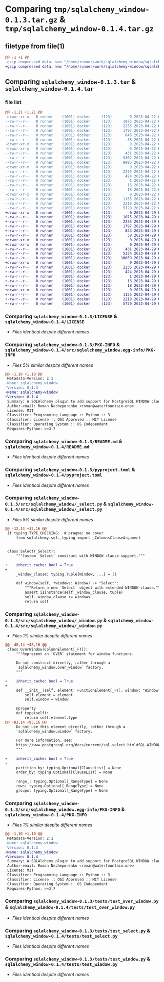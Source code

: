 # Comparing `tmp/sqlalchemy_window-0.1.3.tar.gz` & `tmp/sqlalchemy_window-0.1.4.tar.gz`

## filetype from file(1)

```diff
@@ -1 +1 @@
-gzip compressed data, was "/home/runner/work/sqlalchemy-window/sqlalchemy-window/dist/.tmp-o6lgvj2s/sqlalchemy_window-0.1.3.tar", last modified: Sat Apr 22 09:24:07 2023, max compression
+gzip compressed data, was "/home/runner/work/sqlalchemy-window/sqlalchemy-window/dist/.tmp-d6nho6kx/sqlalchemy_window-0.1.4.tar", last modified: Sat Apr 29 09:21:12 2023, max compression
```

## Comparing `sqlalchemy_window-0.1.3.tar` & `sqlalchemy_window-0.1.4.tar`

### file list

```diff
@@ -1,21 +1,21 @@
-drwxr-xr-x   0 runner    (1001) docker     (123)        0 2023-04-22 09:24:07.000000 sqlalchemy_window-0.1.3/
--rw-r--r--   0 runner    (1001) docker     (123)     1075 2023-04-22 09:23:46.000000 sqlalchemy_window-0.1.3/LICENSE
--rw-r--r--   0 runner    (1001) docker     (123)     2235 2023-04-22 09:24:07.000000 sqlalchemy_window-0.1.3/PKG-INFO
--rw-r--r--   0 runner    (1001) docker     (123)     1797 2023-04-22 09:23:46.000000 sqlalchemy_window-0.1.3/README.md
--rw-r--r--   0 runner    (1001) docker     (123)      843 2023-04-22 09:23:46.000000 sqlalchemy_window-0.1.3/pyproject.toml
--rw-r--r--   0 runner    (1001) docker     (123)       38 2023-04-22 09:24:07.000000 sqlalchemy_window-0.1.3/setup.cfg
-drwxr-xr-x   0 runner    (1001) docker     (123)        0 2023-04-22 09:24:07.000000 sqlalchemy_window-0.1.3/src/
-drwxr-xr-x   0 runner    (1001) docker     (123)        0 2023-04-22 09:24:07.000000 sqlalchemy_window-0.1.3/src/sqlalchemy_window/
--rw-r--r--   0 runner    (1001) docker     (123)      431 2023-04-22 09:23:46.000000 sqlalchemy_window-0.1.3/src/sqlalchemy_window/__init__.py
--rw-r--r--   0 runner    (1001) docker     (123)     5302 2023-04-22 09:23:46.000000 sqlalchemy_window-0.1.3/src/sqlalchemy_window/_select.py
--rw-r--r--   0 runner    (1001) docker     (123)     9995 2023-04-22 09:23:46.000000 sqlalchemy_window-0.1.3/src/sqlalchemy_window/_window.py
-drwxr-xr-x   0 runner    (1001) docker     (123)        0 2023-04-22 09:24:07.000000 sqlalchemy_window-0.1.3/src/sqlalchemy_window.egg-info/
--rw-r--r--   0 runner    (1001) docker     (123)     2235 2023-04-22 09:24:07.000000 sqlalchemy_window-0.1.3/src/sqlalchemy_window.egg-info/PKG-INFO
--rw-r--r--   0 runner    (1001) docker     (123)      424 2023-04-22 09:24:07.000000 sqlalchemy_window-0.1.3/src/sqlalchemy_window.egg-info/SOURCES.txt
--rw-r--r--   0 runner    (1001) docker     (123)        1 2023-04-22 09:24:07.000000 sqlalchemy_window-0.1.3/src/sqlalchemy_window.egg-info/dependency_links.txt
--rw-r--r--   0 runner    (1001) docker     (123)       16 2023-04-22 09:24:07.000000 sqlalchemy_window-0.1.3/src/sqlalchemy_window.egg-info/requires.txt
--rw-r--r--   0 runner    (1001) docker     (123)       18 2023-04-22 09:24:07.000000 sqlalchemy_window-0.1.3/src/sqlalchemy_window.egg-info/top_level.txt
-drwxr-xr-x   0 runner    (1001) docker     (123)        0 2023-04-22 09:24:07.000000 sqlalchemy_window-0.1.3/tests/
--rw-r--r--   0 runner    (1001) docker     (123)     1155 2023-04-22 09:23:46.000000 sqlalchemy_window-0.1.3/tests/test_over_window.py
--rw-r--r--   0 runner    (1001) docker     (123)     2218 2023-04-22 09:23:46.000000 sqlalchemy_window-0.1.3/tests/test_select.py
--rw-r--r--   0 runner    (1001) docker     (123)     5729 2023-04-22 09:23:46.000000 sqlalchemy_window-0.1.3/tests/test_window.py
+drwxr-xr-x   0 runner    (1001) docker     (123)        0 2023-04-29 09:21:12.000000 sqlalchemy_window-0.1.4/
+-rw-r--r--   0 runner    (1001) docker     (123)     1075 2023-04-29 09:20:52.000000 sqlalchemy_window-0.1.4/LICENSE
+-rw-r--r--   0 runner    (1001) docker     (123)     2235 2023-04-29 09:21:12.000000 sqlalchemy_window-0.1.4/PKG-INFO
+-rw-r--r--   0 runner    (1001) docker     (123)     1797 2023-04-29 09:20:52.000000 sqlalchemy_window-0.1.4/README.md
+-rw-r--r--   0 runner    (1001) docker     (123)      843 2023-04-29 09:20:52.000000 sqlalchemy_window-0.1.4/pyproject.toml
+-rw-r--r--   0 runner    (1001) docker     (123)       38 2023-04-29 09:21:12.000000 sqlalchemy_window-0.1.4/setup.cfg
+drwxr-xr-x   0 runner    (1001) docker     (123)        0 2023-04-29 09:21:12.000000 sqlalchemy_window-0.1.4/src/
+drwxr-xr-x   0 runner    (1001) docker     (123)        0 2023-04-29 09:21:12.000000 sqlalchemy_window-0.1.4/src/sqlalchemy_window/
+-rw-r--r--   0 runner    (1001) docker     (123)      431 2023-04-29 09:20:52.000000 sqlalchemy_window-0.1.4/src/sqlalchemy_window/__init__.py
+-rw-r--r--   0 runner    (1001) docker     (123)     5334 2023-04-29 09:20:52.000000 sqlalchemy_window-0.1.4/src/sqlalchemy_window/_select.py
+-rw-r--r--   0 runner    (1001) docker     (123)    10059 2023-04-29 09:20:52.000000 sqlalchemy_window-0.1.4/src/sqlalchemy_window/_window.py
+drwxr-xr-x   0 runner    (1001) docker     (123)        0 2023-04-29 09:21:12.000000 sqlalchemy_window-0.1.4/src/sqlalchemy_window.egg-info/
+-rw-r--r--   0 runner    (1001) docker     (123)     2235 2023-04-29 09:21:12.000000 sqlalchemy_window-0.1.4/src/sqlalchemy_window.egg-info/PKG-INFO
+-rw-r--r--   0 runner    (1001) docker     (123)      424 2023-04-29 09:21:12.000000 sqlalchemy_window-0.1.4/src/sqlalchemy_window.egg-info/SOURCES.txt
+-rw-r--r--   0 runner    (1001) docker     (123)        1 2023-04-29 09:21:12.000000 sqlalchemy_window-0.1.4/src/sqlalchemy_window.egg-info/dependency_links.txt
+-rw-r--r--   0 runner    (1001) docker     (123)       16 2023-04-29 09:21:12.000000 sqlalchemy_window-0.1.4/src/sqlalchemy_window.egg-info/requires.txt
+-rw-r--r--   0 runner    (1001) docker     (123)       18 2023-04-29 09:21:12.000000 sqlalchemy_window-0.1.4/src/sqlalchemy_window.egg-info/top_level.txt
+drwxr-xr-x   0 runner    (1001) docker     (123)        0 2023-04-29 09:21:12.000000 sqlalchemy_window-0.1.4/tests/
+-rw-r--r--   0 runner    (1001) docker     (123)     1155 2023-04-29 09:20:52.000000 sqlalchemy_window-0.1.4/tests/test_over_window.py
+-rw-r--r--   0 runner    (1001) docker     (123)     2218 2023-04-29 09:20:52.000000 sqlalchemy_window-0.1.4/tests/test_select.py
+-rw-r--r--   0 runner    (1001) docker     (123)     5729 2023-04-29 09:20:52.000000 sqlalchemy_window-0.1.4/tests/test_window.py
```

### Comparing `sqlalchemy_window-0.1.3/LICENSE` & `sqlalchemy_window-0.1.4/LICENSE`

 * *Files identical despite different names*

### Comparing `sqlalchemy_window-0.1.3/PKG-INFO` & `sqlalchemy_window-0.1.4/src/sqlalchemy_window.egg-info/PKG-INFO`

 * *Files 5% similar despite different names*

```diff
@@ -1,10 +1,10 @@
 Metadata-Version: 2.1
-Name: sqlalchemy_window
-Version: 0.1.3
+Name: sqlalchemy-window
+Version: 0.1.4
 Summary: A SQLAlchemy plugin to add support for PostgreSQL WINDOW clause
 Author-email: Roman Necheporenko <roman@waterfountain.one>
 License: MIT
 Classifier: Programming Language :: Python :: 3
 Classifier: License :: OSI Approved :: MIT License
 Classifier: Operating System :: OS Independent
 Requires-Python: >=3.7
```

### Comparing `sqlalchemy_window-0.1.3/README.md` & `sqlalchemy_window-0.1.4/README.md`

 * *Files identical despite different names*

### Comparing `sqlalchemy_window-0.1.3/pyproject.toml` & `sqlalchemy_window-0.1.4/pyproject.toml`

 * *Files identical despite different names*

### Comparing `sqlalchemy_window-0.1.3/src/sqlalchemy_window/_select.py` & `sqlalchemy_window-0.1.4/src/sqlalchemy_window/_select.py`

 * *Files 5% similar despite different names*

```diff
@@ -12,14 +12,16 @@
 if typing.TYPE_CHECKING:  # pragma: no cover
     from sqlalchemy.sql._typing import _ColumnsClauseArgument
 
 
 class Select(_Select):
     """Custom `Select` construct with WINDOW clause support."""
 
+    inherit_cache: bool = True
+
     _window_clause: typing.Tuple[Window, ...] = ()
 
     def window(self, *windows: Window) -> "Select":
         """Return a new `Select` object with extended WINDOW clause."""
         assert isinstance(self._window_clause, tuple)
         self._window_clause += windows
         return self
```

### Comparing `sqlalchemy_window-0.1.3/src/sqlalchemy_window/_window.py` & `sqlalchemy_window-0.1.4/src/sqlalchemy_window/_window.py`

 * *Files 1% similar despite different names*

```diff
@@ -48,14 +48,16 @@
 class OverWindow(ColumnElement[_FT]):
     """Represent an `OVER` statement for window functions.
 
     Do not construct directly, rather through a
     `sqlalchemy_window.over_window` factory.
     """
 
+    inherit_cache: bool = True
+
     def __init__(self, element: FunctionElement[_FT], window: "Window") -> None:
         self.element = element
         self.window = window
 
     @property
     def type(self):
         return self.element.type
@@ -91,14 +93,16 @@
     Do not use this element directly, rather through a
     `sqlalchemy_window.window` factory.
 
     For more information, see:
     https://www.postgresql.org/docs/current/sql-select.html#SQL-WINDOW
     """
 
+    inherit_cache: bool = True
+
     partition_by: typing.Optional[ClauseList] = None
     order_by: typing.Optional[ClauseList] = None
 
     range_: typing.Optional[_RangeType] = None
     rows: typing.Optional[_RangeType] = None
     groups: typing.Optional[_RangeType] = None
```

### Comparing `sqlalchemy_window-0.1.3/src/sqlalchemy_window.egg-info/PKG-INFO` & `sqlalchemy_window-0.1.4/PKG-INFO`

 * *Files 1% similar despite different names*

```diff
@@ -1,10 +1,10 @@
 Metadata-Version: 2.1
-Name: sqlalchemy-window
-Version: 0.1.3
+Name: sqlalchemy_window
+Version: 0.1.4
 Summary: A SQLAlchemy plugin to add support for PostgreSQL WINDOW clause
 Author-email: Roman Necheporenko <roman@waterfountain.one>
 License: MIT
 Classifier: Programming Language :: Python :: 3
 Classifier: License :: OSI Approved :: MIT License
 Classifier: Operating System :: OS Independent
 Requires-Python: >=3.7
```

### Comparing `sqlalchemy_window-0.1.3/tests/test_over_window.py` & `sqlalchemy_window-0.1.4/tests/test_over_window.py`

 * *Files identical despite different names*

### Comparing `sqlalchemy_window-0.1.3/tests/test_select.py` & `sqlalchemy_window-0.1.4/tests/test_select.py`

 * *Files identical despite different names*

### Comparing `sqlalchemy_window-0.1.3/tests/test_window.py` & `sqlalchemy_window-0.1.4/tests/test_window.py`

 * *Files identical despite different names*

